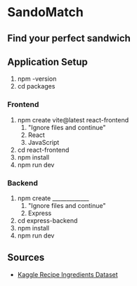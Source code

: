 # SandoMatch

## Find your perfect sandwich

## Application Setup
<ol>
  <li> npm -version </li>
  <li> cd packages </li>
</ol>

### Frontend
<ol>
  <li> npm create vite@latest react-frontend
    <ol>
      <li> "Ignore files and continue" </li>
      <li> React </li>
      <li> JavaScript </li>
    </ol>
  </li>
  <li> cd react-frontend </li>
  <li> npm install </li>
  <li> npm run dev </li>
</ol>
  
### Backend
<ol>
  <li> npm create _____________
    <ol>
      <li> "Ignore files and continue" </li>
      <li> Express </li>
    </ol>
  </li>
  <li> cd express-backend </li>
  <li> npm install </li>
  <li> npm run dev </li>
</ol>

## Sources
<ul>
  <li><a href="https://www.kaggle.com/datasets/kaggle/recipe-ingredients-dataset"> Kaggle Recipe Ingredients Dataset </a></li>
</ul>
  
</ol>
